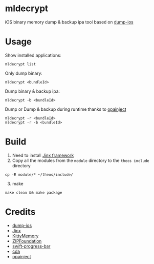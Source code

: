 # mldecrypt
iOS binary memory dump & backup ipa tool based on  [dump-ios](https://codeshare.frida.re/@lichao890427/dump-ios/)

# Usage
Show installed applications:
```
mldecrypt list
```

Only dump binary:
```
mldecrypt <bundleId>
```

Dump binary & backup ipa:
```
mldecrypt -b <bundleId>
```

Dump or Dump & backup during runtime thanks to [opainject](https://github.com/opa334/opainject)
```
mldecrypt -r <bundleId>
mldecrypt -r -b <bundleId>
```

# Build
1. Need to install [Jinx framework](https://github.com/Paisseon/Jinx)<br>
2. Copy all the modules from the `module` directory to the `theos include` directory
```
cp -R module/* ~/theos/include/
```
3. make
```
make clean && make package
```

# Credits
- [dump-ios](https://codeshare.frida.re/@lichao890427/dump-ios/)
- [Jinx](https://github.com/Paisseon/Jinx)
- [KittyMemory](https://github.com/MJx0/KittyMemory)
- [ZIPFoundation](https://github.com/weichsel/ZIPFoundation)
- [swift-progress-bar](https://github.com/nsscreencast/469-swift-command-line-progress-bar)
- [cda](https://github.com/ay-kay/cda)
- [opainject](https://github.com/opa334/opainject)
